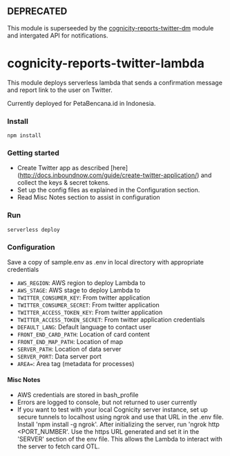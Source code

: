 ## DEPRECATED
This module is superseeded by the [cognicity-reports-twitter-dm](https://github.com/urbanriskmap/cognicity-reports-twitter-dm) module and intergated API for notifications.

# cognicity-reports-twitter-lambda
This module deploys serverless lambda that sends a confirmation message and report link to the user on Twitter.

Currently deployed for PetaBencana.id in Indonesia.

### Install
`npm install`

### Getting started
* Create Twitter app as described [here] (http://docs.inboundnow.com/guide/create-twitter-application/) and collect the keys & secret tokens.
* Set up the config files as explained in the Configuration section.
* Read Misc Notes section to assist in configuration

### Run
`serverless deploy`

### Configuration
Save a copy of sample.env as .env in local directory with appropriate credentials

* `AWS_REGION`: AWS region to deploy Lambda to
* `AWS_STAGE`: AWS stage to deploy Lambda to
* `TWITTER_CONSUMER_KEY`: From twitter application
* `TWITTER_CONSUMER_SECRET`: From twitter application
* `TWITTER_ACCESS_TOKEN_KEY`: From twitter application
* `TWITTER_ACCESS_TOKEN_SECRET`: From twitter application credentials
* `DEFAULT_LANG`: Default language to contact user
* `FRONT_END_CARD_PATH`: Location of card content
* `FRONT_END_MAP_PATH`: Location of map
* `SERVER_PATH`: Location of data server
* `SERVER_PORT`: Data server port
* `AREA=`: Area tag (metadata for processes)

#### Misc Notes
- AWS credentials are stored in bash_profile
- Errors are logged to console, but not returned to user currently
- If you want to test with your local Cognicity server instance, set up secure tunnels to localhost using ngrok and use that URL in the .env file. Install 'npm install -g ngrok'. After initializing the server, run 'ngrok http <PORT_NUMBER'. Use the https URL generated and set it in the 'SERVER' section of the env file. This allows the Lambda to interact with the server to fetch card OTL.
